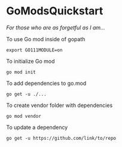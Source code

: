 # GoModsQuickstart

*For those who are as forgetful as I am...*

To use Go mod inside of gopath
```
export GO111MODULE=on
```

To initialize Go mod
```
go mod init
```

To add dependencies to go.mod
```
go get -u ./...
```

To create vendor folder with dependencies
```
go mod vendor
```

To update a dependency
```
go get -u https://github.com/link/to/repo
```
